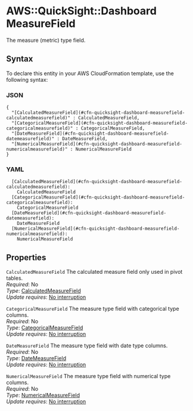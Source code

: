 # AWS::QuickSight::Dashboard MeasureField<a name="aws-properties-quicksight-dashboard-measurefield"></a>

The measure \(metric\) type field\.

## Syntax<a name="aws-properties-quicksight-dashboard-measurefield-syntax"></a>

To declare this entity in your AWS CloudFormation template, use the following syntax:

### JSON<a name="aws-properties-quicksight-dashboard-measurefield-syntax.json"></a>

```
{
  "[CalculatedMeasureField](#cfn-quicksight-dashboard-measurefield-calculatedmeasurefield)" : CalculatedMeasureField,
  "[CategoricalMeasureField](#cfn-quicksight-dashboard-measurefield-categoricalmeasurefield)" : CategoricalMeasureField,
  "[DateMeasureField](#cfn-quicksight-dashboard-measurefield-datemeasurefield)" : DateMeasureField,
  "[NumericalMeasureField](#cfn-quicksight-dashboard-measurefield-numericalmeasurefield)" : NumericalMeasureField
}
```

### YAML<a name="aws-properties-quicksight-dashboard-measurefield-syntax.yaml"></a>

```
  [CalculatedMeasureField](#cfn-quicksight-dashboard-measurefield-calculatedmeasurefield): 
    CalculatedMeasureField
  [CategoricalMeasureField](#cfn-quicksight-dashboard-measurefield-categoricalmeasurefield): 
    CategoricalMeasureField
  [DateMeasureField](#cfn-quicksight-dashboard-measurefield-datemeasurefield): 
    DateMeasureField
  [NumericalMeasureField](#cfn-quicksight-dashboard-measurefield-numericalmeasurefield): 
    NumericalMeasureField
```

## Properties<a name="aws-properties-quicksight-dashboard-measurefield-properties"></a>

`CalculatedMeasureField`  <a name="cfn-quicksight-dashboard-measurefield-calculatedmeasurefield"></a>
The calculated measure field only used in pivot tables\.  
*Required*: No  
*Type*: [CalculatedMeasureField](aws-properties-quicksight-dashboard-calculatedmeasurefield.md)  
*Update requires*: [No interruption](https://docs.aws.amazon.com/AWSCloudFormation/latest/UserGuide/using-cfn-updating-stacks-update-behaviors.html#update-no-interrupt)

`CategoricalMeasureField`  <a name="cfn-quicksight-dashboard-measurefield-categoricalmeasurefield"></a>
The measure type field with categorical type columns\.  
*Required*: No  
*Type*: [CategoricalMeasureField](aws-properties-quicksight-dashboard-categoricalmeasurefield.md)  
*Update requires*: [No interruption](https://docs.aws.amazon.com/AWSCloudFormation/latest/UserGuide/using-cfn-updating-stacks-update-behaviors.html#update-no-interrupt)

`DateMeasureField`  <a name="cfn-quicksight-dashboard-measurefield-datemeasurefield"></a>
The measure type field with date type columns\.  
*Required*: No  
*Type*: [DateMeasureField](aws-properties-quicksight-dashboard-datemeasurefield.md)  
*Update requires*: [No interruption](https://docs.aws.amazon.com/AWSCloudFormation/latest/UserGuide/using-cfn-updating-stacks-update-behaviors.html#update-no-interrupt)

`NumericalMeasureField`  <a name="cfn-quicksight-dashboard-measurefield-numericalmeasurefield"></a>
The measure type field with numerical type columns\.  
*Required*: No  
*Type*: [NumericalMeasureField](aws-properties-quicksight-dashboard-numericalmeasurefield.md)  
*Update requires*: [No interruption](https://docs.aws.amazon.com/AWSCloudFormation/latest/UserGuide/using-cfn-updating-stacks-update-behaviors.html#update-no-interrupt)